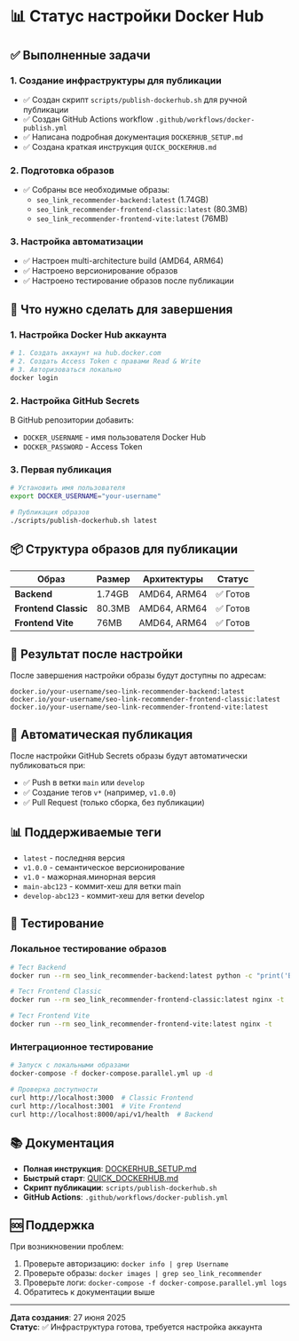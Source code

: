 # 📊 Статус настройки Docker Hub

## ✅ Выполненные задачи

### 1. Создание инфраструктуры для публикации
- ✅ Создан скрипт `scripts/publish-dockerhub.sh` для ручной публикации
- ✅ Создан GitHub Actions workflow `.github/workflows/docker-publish.yml`
- ✅ Написана подробная документация `DOCKERHUB_SETUP.md`
- ✅ Создана краткая инструкция `QUICK_DOCKERHUB.md`

### 2. Подготовка образов
- ✅ Собраны все необходимые образы:
  - `seo_link_recommender-backend:latest` (1.74GB)
  - `seo_link_recommender-frontend-classic:latest` (80.3MB)
  - `seo_link_recommender-frontend-vite:latest` (76MB)

### 3. Настройка автоматизации
- ✅ Настроен multi-architecture build (AMD64, ARM64)
- ✅ Настроено версионирование образов
- ✅ Настроено тестирование образов после публикации

## 🔄 Что нужно сделать для завершения

### 1. Настройка Docker Hub аккаунта
```bash
# 1. Создать аккаунт на hub.docker.com
# 2. Создать Access Token с правами Read & Write
# 3. Авторизоваться локально
docker login
```

### 2. Настройка GitHub Secrets
В GitHub репозитории добавить:
- `DOCKER_USERNAME` - имя пользователя Docker Hub
- `DOCKER_PASSWORD` - Access Token

### 3. Первая публикация
```bash
# Установить имя пользователя
export DOCKER_USERNAME="your-username"

# Публикация образов
./scripts/publish-dockerhub.sh latest
```

## 📦 Структура образов для публикации

| Образ | Размер | Архитектуры | Статус |
|-------|--------|-------------|--------|
| **Backend** | 1.74GB | AMD64, ARM64 | ✅ Готов |
| **Frontend Classic** | 80.3MB | AMD64, ARM64 | ✅ Готов |
| **Frontend Vite** | 76MB | AMD64, ARM64 | ✅ Готов |

## 🎯 Результат после настройки

После завершения настройки образы будут доступны по адресам:
```
docker.io/your-username/seo-link-recommender-backend:latest
docker.io/your-username/seo-link-recommender-frontend-classic:latest
docker.io/your-username/seo-link-recommender-frontend-vite:latest
```

## 🔄 Автоматическая публикация

После настройки GitHub Secrets образы будут автоматически публиковаться при:
- ✅ Push в ветки `main` или `develop`
- ✅ Создание тегов `v*` (например, `v1.0.0`)
- ✅ Pull Request (только сборка, без публикации)

## 📊 Поддерживаемые теги

- `latest` - последняя версия
- `v1.0.0` - семантическое версионирование
- `v1.0` - мажорная.минорная версия
- `main-abc123` - коммит-хеш для ветки main
- `develop-abc123` - коммит-хеш для ветки develop

## 🧪 Тестирование

### Локальное тестирование образов
```bash
# Тест Backend
docker run --rm seo_link_recommender-backend:latest python -c "print('Backend OK')"

# Тест Frontend Classic
docker run --rm seo_link_recommender-frontend-classic:latest nginx -t

# Тест Frontend Vite
docker run --rm seo_link_recommender-frontend-vite:latest nginx -t
```

### Интеграционное тестирование
```bash
# Запуск с локальными образами
docker-compose -f docker-compose.parallel.yml up -d

# Проверка доступности
curl http://localhost:3000  # Classic Frontend
curl http://localhost:3001  # Vite Frontend
curl http://localhost:8000/api/v1/health  # Backend
```

## 📚 Документация

- **Полная инструкция**: [DOCKERHUB_SETUP.md](DOCKERHUB_SETUP.md)
- **Быстрый старт**: [QUICK_DOCKERHUB.md](QUICK_DOCKERHUB.md)
- **Скрипт публикации**: `scripts/publish-dockerhub.sh`
- **GitHub Actions**: `.github/workflows/docker-publish.yml`

## 🆘 Поддержка

При возникновении проблем:
1. Проверьте авторизацию: `docker info | grep Username`
2. Проверьте образы: `docker images | grep seo_link_recommender`
3. Проверьте логи: `docker-compose -f docker-compose.parallel.yml logs`
4. Обратитесь к документации выше

---

**Дата создания**: 27 июня 2025  
**Статус**: ✅ Инфраструктура готова, требуется настройка аккаунта 